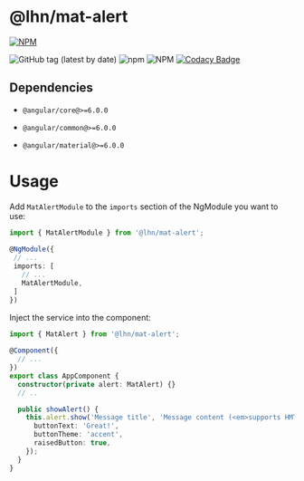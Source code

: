 # @lhn/mat-alert


[![NPM](https://nodei.co/npm/@lhn/mat-alert.png?downloads=true&downloadRank=true&stars=true)](https://nodei.co/npm/@lhn/mat-alert/)

![GitHub tag (latest by date)](https://img.shields.io/github/v/tag/leandro-hermes/lhn-libraries?label=github&color=24292e)
![npm](https://img.shields.io/npm/v/@lhn/mat-alert?color=CB3837)
![NPM](https://img.shields.io/npm/l/@lhn/mat-alert)
[![Codacy Badge](https://api.codacy.com/project/badge/Grade/edce6ef174074698af4378e1081c62eb)](https://www.codacy.com/manual/lhn/mat-alert?utm_source=github.com&amp;utm_medium=referral&amp;utm_content=leandro-hermes/mat-alert&amp;utm_campaign=Badge_Grade)

## Dependencies

* `@angular/core@>=6.0.0`
 
* `@angular/common@>=6.0.0`
 
* `@angular/material@>=6.0.0` 

# Usage

Add `MatAlertModule` to the `imports` section of the NgModule you want to use:

```typescript
import { MatAlertModule } from '@lhn/mat-alert';
 
@NgModule({
 // ...
 imports: [
   // ...
   MatAlertModule,
 ]
})
```

Inject the service into the component:

```typescript
import { MatAlert } from '@lhn/mat-alert';
 
@Component({
  // ...
})
export class AppComponent {
  constructor(private alert: MatAlert) {}
  // ..

  public showAlert() {
    this.alert.show('Message title', 'Message content (<em>supports HMTL</em>)', {
      buttonText: 'Great!',
      buttonTheme: 'accent',
      raisedButton: true,
    });
  }
}
```
